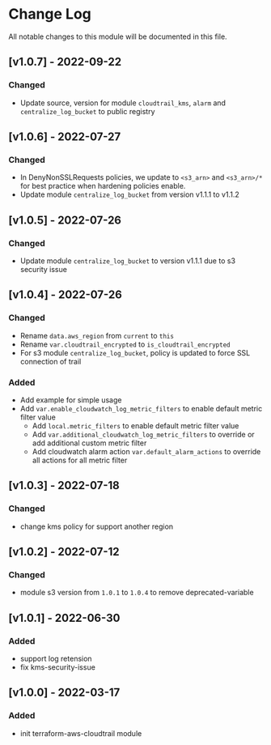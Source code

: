 # Change Log

All notable changes to this module will be documented in this file.

## [v1.0.7] - 2022-09-22

### Changed

- Update source, version for module `cloudtrail_kms`, `alarm` and `centralize_log_bucket` to public registry

## [v1.0.6] - 2022-07-27

### Changed

- In DenyNonSSLRequests policies, we update to `<s3_arn>` and `<s3_arn>/*` for best practice when hardening policies enable.
- Update module `centralize_log_bucket` from version v1.1.1 to v1.1.2

## [v1.0.5] - 2022-07-26

### Changed

- Update module `centralize_log_bucket` to version v1.1.1 due to s3 security issue

## [v1.0.4] - 2022-07-26

### Changed

- Rename `data.aws_region` from `current` to `this`
- Rename `var.cloudtrail_encrypted` to `is_cloudtrail_encrypted`
- For s3 module `centralize_log_bucket`, policy is updated to force SSL connection of trail

### Added

- Add example for simple usage
- Add `var.enable_cloudwatch_log_metric_filters` to enable default metric filter value
    - Add `local.metric_filters` to enable default metric filter value
    - Add `var.additional_cloudwatch_log_metric_filters` to override or add additional custom metric filter
    - Add cloudwatch alarm action `var.default_alarm_actions` to override all actions for all metric filter


## [v1.0.3] - 2022-07-18

### Changed

- change kms policy for support another region

## [v1.0.2] - 2022-07-12

### Changed

- module s3 version from `1.0.1` to `1.0.4` to remove deprecated-variable

## [v1.0.1] - 2022-06-30

### Added

- support log retension
- fix kms-security-issue


## [v1.0.0] - 2022-03-17

### Added

- init terraform-aws-cloudtrail module
